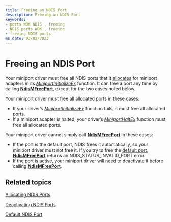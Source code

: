 ```yaml
---
title: Freeing an NDIS Port
description: Freeing an NDIS Port
keywords:
- ports WDK NDIS , freeing
- NDIS ports WDK , freeing
- freeing NDIS ports
ms.date: 03/02/2023
---
```


# Freeing an NDIS Port





Your miniport driver must free all NDIS ports that it [allocates](allocating-an-ndis-port.md) for miniport adapters in its [*MiniportInitializeEx*](/windows-hardware/drivers/ddi/ndis/nc-ndis-miniport_initialize) function. It can free a port any time by calling [**NdisMFreePort**](/windows-hardware/drivers/ddi/ndis/nf-ndis-ndismfreeport), except for the two cases noted below.

Your miniport driver must free all allocated ports in these cases:

-   If your driver’s [*MiniportInitializeEx*](/windows-hardware/drivers/ddi/ndis/nc-ndis-miniport_initialize) function fails, it must free all allocated ports.
-   If a miniport adapter is halted, your driver’s [*MiniportHaltEx*](/windows-hardware/drivers/ddi/ndis/nc-ndis-miniport_halt) function must free all allocated ports.

Your miniport driver cannot simply call [**NdisMFreePort**](/windows-hardware/drivers/ddi/ndis/nf-ndis-ndismfreeport) in these cases:

-   If the port is the default port, NDIS frees it automatically, so your miniport driver must not free it. If you try to free the [default port](default-ndis-port.md), [**NdisMFreePort**](/windows-hardware/drivers/ddi/ndis/nf-ndis-ndismfreeport) returns an NDIS\_STATUS\_INVALID\_PORT error.
-   If the port is active, your miniport driver will need to deactivate it before calling [**NdisMFreePort**](/windows-hardware/drivers/ddi/ndis/nf-ndis-ndismfreeport).

## Related topics


[Allocating NDIS Ports](allocating-an-ndis-port.md)

[Deactivating NDIS Ports](deactivating-an-ndis-port.md)

[Default NDIS Port](default-ndis-port.md)

 

